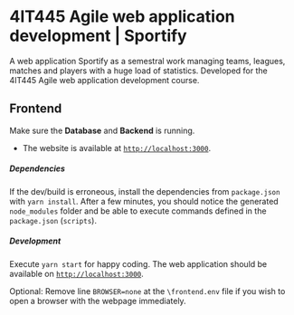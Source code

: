 # 4IT445 Agile web application development | Sportify

A web application Sportify as a semestral work managing teams, leagues, matches and players with a huge load of statistics. Developed for the 4IT445 Agile web application development course.

## Frontend

Make sure the **Database** and **Backend** is running.

  - The website is available at [`http://localhost:3000`](http://localhost:3000). 
 
##### Dependencies
 
If the dev/build is erroneous, install the dependencies from `package.json` with `yarn install`.  After a few minutes, you should notice the generated `node_modules` folder and be able to execute commands defined in the `package.json` (`scripts`).

##### Development

Execute `yarn start` for happy coding. The web application should be available on [`http://localhost:3000`](http://localhost:3000).

Optional: Remove line `BROWSER=none` at the `\frontend.env` file if you wish to open a browser with the webpage immediately.
